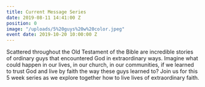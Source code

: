 ```yaml
---
title: Current Message Series
date: 2019-08-11 14:41:00 Z
position: 0
image: "/uploads/5%20guys%20w%20color.jpeg"
event date: 2019-10-20 10:00:00 Z
---
```


Scattered throughout the Old Testament of the Bible are incredible stories of ordinary guys that encountered God in extraordinary ways. Imagine what could happen in our lives, in our church, in our communities, if we learned to trust God and live by faith the way these guys learned to?  Join us for this 5 week series as we explore together how to live lives of extraordinary faith.